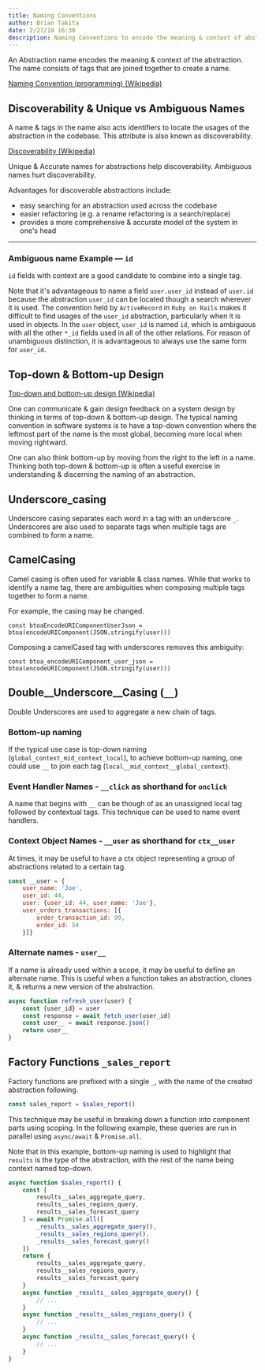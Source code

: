 ```yaml
---
title: Naming Conventions
author: Brian Takita
date: 2/27/18 16:30
description: Naming Conventions to encode the meaning & context of abstractions
---
```


An Abstraction name encodes the meaning & context of the abstraction.
The name consists of tags that are joined together to create a name.

<a target="_blank" href="https://en.wikipedia.org/wiki/Naming_convention_(programming)">
	Naming Convention (programming) (Wikipedia)
</a>

## Discoverability & Unique vs Ambiguous Names

A name & tags in the name also acts identifiers to locate
	the usages of the abstraction in the codebase.
This attribute is also known as discoverability.

<a target="_blank" href="https://en.wikipedia.org/wiki/Discoverability">Discoverability (Wikipedia)</a>

Unique & Accurate names for abstractions help discoverability.
Ambiguous names hurt discoverability.

Advantages for discoverable abstractions include:

  * easy searching for an abstraction used across the codebase
  * easier refactoring (e.g. a rename refactoring is a search/replace)
  * provides a more comprehensive & accurate model of the system in one's head

<hr class="more"/>
  
### Ambiguous name Example — `id`

`id` fields with context are a good candidate to combine into a single tag.

Note that it's advantageous to name a field `user.user_id`
	instead of `user.id` because the abstraction `user_id` can be located
		though a search wherever it is used.
The convention held by `ActiveRecord` in `Ruby on Rails` 
	makes it difficult to find usages of the `user_id` abstraction,
	particularly when it is used in objects.
In the `user` object, `user_id` is named `id`,
	which is ambiguous with all the other `*_id` fields used in all of the other relations.
For reason of unambiguous distinction, it is advantageous to always use the same form for `user_id`.

## Top-down & Bottom-up Design

<a target="_blank" href="https://en.wikipedia.org/wiki/Top-down_and_bottom-up_design">
	Top-down and bottom-up design (Wikipedia)
</a>

One can communicate & gain design feedback on a system design by thinking
	in terms of top-down & bottom-up design.
The typical naming convention in software systems is to have a top-down convention
	where the leftmost part of the name is the most global, becoming more local when moving rightward.

One can also think bottom-up by moving from the right to the left in a name.
Thinking both top-down & bottom-up is often a useful exercise 
	in understanding & discerning the naming of an abstraction.

## Underscore_casing

Underscore casing separates each word in a tag with an underscore `_`.
Underscores are also used to separate tags when multiple tags are combined to form a name.

## CamelCasing

Camel casing is often used for variable & class names.
While that works to identify a name tag,
	there are ambiguities when composing multiple tags together to form a name.

For example, the casing may be changed.

`const btoaEncodeURIComponentUserJson = btoa(encodeURIComponent(JSON.stringify(user)))`

Composing a camelCased tag with underscores removes this ambiguity:

`const btoa_encodeURIComponent_user_json = btoa(encodeURIComponent(JSON.stringify(user)))`

## Double__Underscore__Casing (`__`)

Double Underscores are used to aggregate a new chain of tags.

### Bottom-up naming

If the typical use case is top-down naming (`global_context_mid_context_local`),
	to achieve bottom-up naming, one could use `__` to join each tag (`local__mid_context__global_context`).

### Event Handler Names - `__click` as shorthand for `onclick`

A name that begins with `__` can be though of as an unassigned local tag followed by contextual tags.
This technique can be used to name event handlers.

### Context Object Names - `__user` as shorthand for `ctx__user`

At times, it may be useful to have a ctx object representing a group of abstractions related to a certain tag.

```js
const __user = {
	user_name: 'Joe',
	user_id: 44,
	user: {user_id: 44, user_name: 'Joe'},
	user_orders_transactions: [{
		order_transaction_id: 99,
		order_id: 54
	}]}
```

### Alternate names - `user__`

If a name is already used within a scope, it may be useful to define an alternate name.
This is useful when a function takes an abstraction, clones it, & returns a new version of the abstraction.

```js
async function refresh_user(user) {
	const {user_id} = user
	const response = await fetch_user(user_id)
	const user__ = await response.json()
	return user__
}
```

## Factory Functions `_sales_report`

Factory functions are prefixed with a single `_`,
	with the name of the created abstraction following.

```js
const sales_report = $sales_report()
```

This technique may be useful in breaking down a function into component parts using scoping.
In the following example, these queries are run in parallel using `async/await` & `Promise.all`.

Note that in this example,
	bottom-up naming is used to highlight that `results` is the type of the abstraction,
	with the rest of the name being context named top-down.

```js
async function $sales_report() {
	const [
		results__sales_aggregate_query,
		results__sales_regions_query,
		results__sales_forecast_query
	] = await Promise.all([
		_results__sales_aggregate_query(),
		_results__sales_regions_query(),
		_results__sales_forecast_query()
	])
	return {
		results__sales_aggregate_query,
		results__sales_regions_query,
		results__sales_forecast_query
	}
	async function _results__sales_aggregate_query() {
		// ...
	}
	async function _results__sales_regions_query() {
		// ...
	}
	async function _results__sales_forecast_query() {
		// ...
	}
}
```
